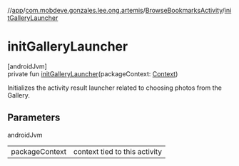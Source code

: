 //[app](../../../index.md)/[com.mobdeve.gonzales.lee.ong.artemis](../index.md)/[BrowseBookmarksActivity](index.md)/[initGalleryLauncher](init-gallery-launcher.md)

# initGalleryLauncher

[androidJvm]\
private fun [initGalleryLauncher](init-gallery-launcher.md)(packageContext: [Context](https://developer.android.com/reference/kotlin/android/content/Context.html))

Initializes the activity result launcher related to choosing photos from the Gallery.

## Parameters

androidJvm

| | |
|---|---|
| packageContext | context tied to this activity |

